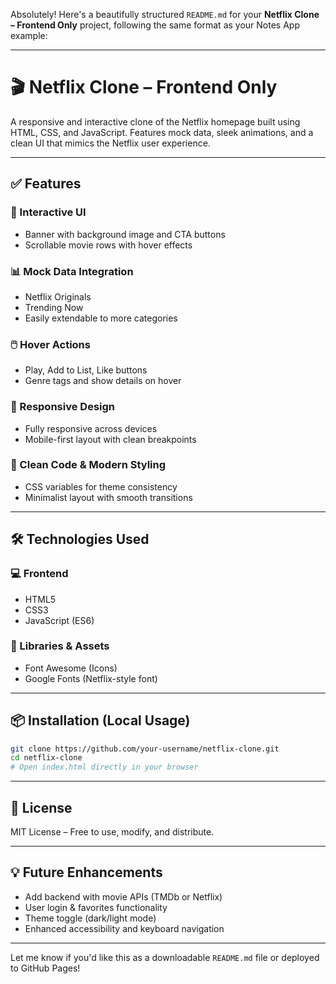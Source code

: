 Absolutely! Here's a beautifully structured `README.md` for your **Netflix Clone – Frontend Only** project, following the same format as your Notes App example:

---

# 🎬 Netflix Clone – Frontend Only

A responsive and interactive clone of the Netflix homepage built using HTML, CSS, and JavaScript. Features mock data, sleek animations, and a clean UI that mimics the Netflix user experience.

---


## ✅ Features

### 🎥 Interactive UI

* Banner with background image and CTA buttons
* Scrollable movie rows with hover effects

### 📊 Mock Data Integration

* Netflix Originals
* Trending Now
* Easily extendable to more categories

### 🖱️ Hover Actions

* Play, Add to List, Like buttons
* Genre tags and show details on hover

### 📱 Responsive Design

* Fully responsive across devices
* Mobile-first layout with clean breakpoints

### 🧼 Clean Code & Modern Styling

* CSS variables for theme consistency
* Minimalist layout with smooth transitions

---

## 🛠 Technologies Used

### 💻 Frontend

* HTML5
* CSS3
* JavaScript (ES6)

### 🎨 Libraries & Assets

* Font Awesome (Icons)
* Google Fonts (Netflix-style font)

---

## 📦 Installation (Local Usage)

```bash
git clone https://github.com/your-username/netflix-clone.git
cd netflix-clone
# Open index.html directly in your browser
```

---

## 📜 License

MIT License – Free to use, modify, and distribute.

---

## 💡 Future Enhancements

* Add backend with movie APIs (TMDb or Netflix)
* User login & favorites functionality
* Theme toggle (dark/light mode)
* Enhanced accessibility and keyboard navigation

---

Let me know if you'd like this as a downloadable `README.md` file or deployed to GitHub Pages!

